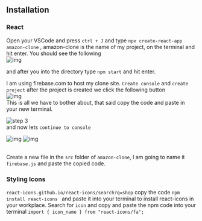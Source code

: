 ## Installation

### React

Open your VSCode and press `ctrl + J` and type `npx create-react-app amazon-clone` , amazon-clone is the name of my project, on the terminal and hit enter.
You should see the following </br>
![img](https://cdn.discordapp.com/attachments/947060629066354689/999316178239496352/unknown.png)

and after you into the directory type `npm start` and hit enter.

I am using firebase.com to host my clone site. `Create console` and `create project` after the project is created we click the following button </br>
![img](https://cdn.discordapp.com/attachments/947060629066354689/999319460601139210/unknown.png)
</br>This is all we have to bother about, that said copy the code and paste in your new terminal.</br>

![step 3](https://cdn.discordapp.com/attachments/947060629066354689/999319127887970395/unknown.png)
</br>and now lets `continue to console` </br>

![img](https://cdn.discordapp.com/attachments/947060629066354689/999320341497262120/unknown.png) ![img](https://cdn.discordapp.com/attachments/947060629066354689/999320549467635722/unknown.png)

</br>Create a new file in the `src` folder of `amazon-clone`, I am going to name it `firebase.js` and paste the copied code.

### Styling Icons

`react-icons.github.io/react-icons/search?q=shop` copy the code `npm install react-icons ` and paste it into your terminal to install react-icons in your workplace. Search for `icon` and copy and paste the npm code into your terminal `import { icon_name } from "react-icons/fa";`
